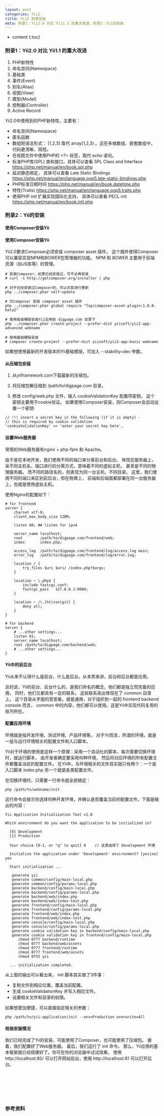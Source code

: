 ```yaml
---
layout: post
categories: Yii2
title: Yii2 附录安装
meta: 附录1：Yii2.0 对比 Yii1.1 的重大改进、附录2：Yii的安装
---
```

* content
{:toc}

### 附录1：Yii2.0 对比 Yii1.1 的重大改进

1. PHP新特性
2. 命名空间(Namespace)
3. 基础类
4. 事件(Event)
5. 别名(Alias)
6. 视图(View)
7. 模型(Model)
8. 控制器(Controller)
9. Active Record


Yii2.0中使用到的PHP新特性，主要有：

* 命名空间(Namespace)
* 匿名函数
* 数组短语法形式： [1,2,3] 取代 array(1,2,3) 。这在多维数组、嵌套数组中，代码更清晰、简短。
* 在视图文件中使用PHP的 <?= 标签，取代 echo 语句。
* 标准PHP库(SPL) 类和接口，具体可以查看 SPL Class and Interface <https://php.net/manual/en/book.spl.php>
* 延迟静态绑定， 具体可以查看 Late Static Bindings <https://php.net/manual/en/language.oop5.late-static-bindings.php>
* PHP标准日期时间 <https://php.net/manual/en/book.datetime.php>
* 特性(Traits) <https://php.net/manual/en/language.oop5.traits.php>
* 使用PHP intl 扩展实现国际化支持， 具体可以查看 PECL init <https://php.net/manual/en/book.intl.php>

### 附录2：Yii的安装

#### 使用Composer安装Yii

#### 使用Composer安装Yii

Yii2.0要求Composer必须安装 composer asset 插件。 这个插件使得Composer可以兼容实现NPM和BOWER包管理器的功能。 
NPM 和 BOWER 主要用于前端资源（如JS库等）的管理。

```
# 安装Composer，如果已经安装过，可不必再安装
# curl -s http://getcomposer.org/installer | php

# 对于已经安装过Composer的，可以对其进行更新
php ../composer.phar self-update

# 为Composer 安装 composer asset 插件
php ../composer.phar global require "fxp/composer-asset-plugin:1.0.0-beta2"

# 使用高级模版安装Yii应用到 digpage.com 目录下
php ../composer.phar create-project --prefer-dist yiisoft/yii2-app-advanced webname

# 使用基础模版安装
# composer create-project --prefer-dist yiisoft/yii2-app-basic webname
```

如果想使用最新的开发版本的Yii基础模版，可加入 --stability=dev 参数。

#### 从压缩包安装

1. 从yiiframework.com下载最新的压缩包。

2. 将压缩包解压缩到 /path/to/digpage.com 目录。

3. 修改 config/web.php 文件，输入 cookieValidationKey 配置项密钥。 这个密钥主要用于cookie验证。 
如果使用Composer安装，则Composer会自动设置一个密钥:

```
// !!! insert a secret key in the following (if it is empty) -
// this is required by cookie validation
'cookieValidationKey' => 'enter your secret key here',
```

#### 设置Web服务器

常用的Web服务器有nginx + php-fpm 和 Apache。

由于是在本地开发，我们使用不同的端口来分离前台和后台。 体现在服务器上，采不同主机名、端口进行的分离方式，意味着不同的虚拟主机，
甚至是不同的物理服务器。 而不同的路径名的，则表现为同一台主机，不同目录。 这里，我们使用不同的端口来区别前后台，但在物理上，
前端和后端面都部署在同一台服务器上，也就是使用虚拟主机。

使用Nginx的配置如下：
```
# for frontend
server {
    charset utf-8;
    client_max_body_size 128M;

    listen 80; ## listen for ipv4

    server_name localhost;
    root        /path/to/digpage.com/frontend/web;
    index       index.php;

    access_log  /path/to/digpage.com/frontend/log/access.log main;
    error_log   /path/to/digpage.com/frontend/log/error.log;

    location / {
        try_files $uri $uri/ /index.php?$args;
    }

    location ~ \.php$ {
        include fastcgi.conf;
        fastcgi_pass   127.0.0.1:9000;
    }

    location ~ /\.(ht|svn|git) {
        deny all;
    }
}

# for backend
server {
    # ...other settings...
    listen 81;
    server_name localhost;
    root /path/to/digpage.com/backend/web;
    # ...other settings...
}
```

#### Yii中的前后台
     
Yii从来不认得什么是前台，什么是后台。从本质来讲，前台和后台都是应用。 

总的说，Yii的前台、后台什么的，是我们命名的概念，他们都是独立而完备的应用。 同时，他们又都具有一定的联系，
这些联系突出体现在了 common 目录上。 这个目录从字面的意思看，就是通用，对于组织到一起的 frontend backend console 而言， 
common 中的内容，他们都可以使用。这是Yii中实现代码复用的技巧所在。

#### 配置应用环境

环境就是指开发环境、测试环境、产品环境等。 对于Yii而言，所谓的环境，就是一组与运行环境相关的配置文件和入口脚本。

Yii对于环境的使用是这样一个原理：采用一个自动化的脚本，每次需要切换环境时，就运行脚本， 由开发者确定要采用何种环境，
然后将对应环境的所有配置文件都覆盖当前的配置文件。 
在Yii中，与环境相关的文件其实就只有两个：一个是入口脚本 index.php 另一个就是各类配置文件。

在切换环境时，只需要一行命令就全部搞定：
```
php /path/to/webname/init
```

这行命令会提示你选择何种开发环境，并确认是否覆盖当前的配置文件。下面是输出的内容：
```
Yii Application Initialization Tool v1.0

Which environment do you want the application to be initialized in?

  [0] Development
  [1] Production

  Your choice [0-1, or "q" to quit] 0    // 这里选择了 Development 环境

  Initialize the application under 'Development' environment? [yes|no] yes

  Start initialization ...

   generate yii
   generate common/config/main-local.php
   generate common/config/params-local.php
   generate backend/config/main-local.php
   generate backend/config/params-local.php
   generate backend/web/index.php
   generate backend/web/index-test.php
   generate frontend/config/main-local.php
   generate frontend/config/params-local.php
   generate frontend/web/index.php
   generate frontend/web/index-test.php
   generate console/config/main-local.php
   generate console/config/params-local.php
   generate cookie validation key in backend/config/main-local.php
   generate cookie validation key in frontend/config/main-local.php
      chmod 0777 backend/runtime
      chmod 0777 backend/web/assets
      chmod 0777 frontend/runtime
      chmod 0777 frontend/web/assets
      chmod 0755 yii

  ... initialization completed.
```

从上面的输出可以看出来， init 脚本其实做了3件事：

* 复制文件到相应位置，覆盖当前配置。
* 生成 cookieValidationKey 并写入相应文件。
* 设置相关文件和目录的权限。

如果想更加便捷，可以直接指定相关的参数：
```
php /path/to/yii-application/init --env=Production overwrite=All
```

#### 检验安装情况

我们已经完成了Yii的安装，可能使用了Composer，也可能使用了压缩包。 接着，我们配置好了Web服务器。 最后，我们运行了 init 命令。 
那么，Yii应用的基本框架就已经搭建好了。你可在你的浏览器中试试效果。 
使用 http://localhost:80/ 可以打开网站前台，使用 http://localhost:81 可以打开后台。

<br/><br/><br/><br/><br/>
### 参考资料


